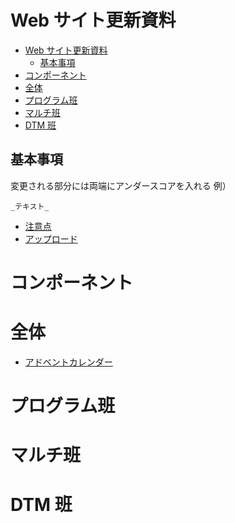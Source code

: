 # Web サイト更新資料

<!-- TOC -->

-   [Web サイト更新資料](#web-サイト更新資料)
    -   [基本事項](#基本事項)
-   [コンポーネント](#コンポーネント)
-   [全体](#全体)
-   [プログラム班](#プログラム班)
-   [マルチ班](#マルチ班)
-   [DTM 班](#dtm-班)

<!-- /TOC -->

## 基本事項

変更される部分には両端にアンダースコアを入れる
例）

```
_テキスト_
```

-   [注意点](point.html)
-   [アップロード](upload)

# コンポーネント

# 全体

-   [アドベントカレンダー](sofme/advent-calendar)

# プログラム班

# マルチ班

# DTM 班
